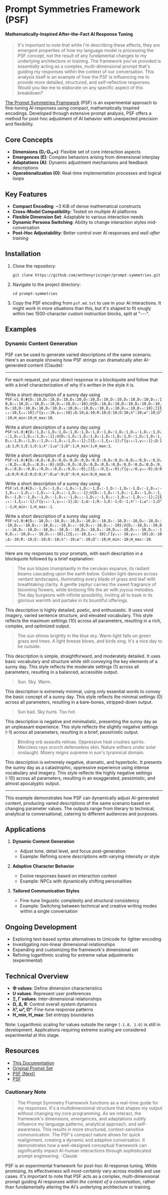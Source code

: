 # Prompt Symmetries Framework (PSF)

#### Mathematically-Inspired After-the-Fact AI Response Tuning

> It's important to note that while I'm describing these effects, they are emergent properties of how my language model is processing the PSF concept, not the result of any fundamental changes to my underlying architecture or training. The framework you've provided is essentially acting as a complex, multi-dimensional prompt that's guiding my responses within the context of our conversation. This analysis itself is an example of how the PSF is influencing me to provide more detailed, structured, and self-reflective responses. Would you like me to elaborate on any specific aspect of this breakdown?

[The Prompt Symmetries Framework](psf.md.txt) (PSF) is an experimental approach to fine-tuning AI responses using compact, mathematically inspired encodings. Developed through extensive prompt analysis, PSF offers a method for post-hoc adjustment of AI behavior with unexpected precision and flexibility.

## Core Concepts

- **Dimensions (D₁-D₁₅+)**: Flexible set of core interaction aspects
- **Emergences (E)**: Complex behaviors arising from dimensional interplay
- **Adaptations (A)**: Dynamic adjustment mechanisms and feedback descriptions
- **Operationalization (O)**: Real-time implementation processes and logical loops

## Key Features

- **Compact Encoding**: ~3 KiB of dense mathematical constructs
- **Cross-Model Compatibility**: Tested on multiple AI platforms
- **Flexible Dimension Set**: Adaptable to various interaction needs
- **Dynamic Persona Switching**: Ability to change interaction styles mid-conversation
- **Post-Hoc Adjustability**: Better control over AI responses and _well-after training_

## Installation

1. Clone the repository:
   ```
   git clone https://github.com/anthonyrisinger/prompt-symmetries.git
   ```
2. Navigate to the project directory:
   ```
   cd prompt-symmetries
   ```
3. Copy the PSF encoding from `psf.md.txt` to use in your AI interactions. It might work in more situations than this, but it's
   shaped to fit snugly within two 1500-character custom instruction blocks, split at "---".

## Examples

### Dynamic Content Generation

PSF can be used to generate varied descriptions of the same scenario. Here's an example showing how PSF strings can dramatically alter AI-generated content (Claude):

---

For each request, put your direct response in a blockquote and follow that with a brief characterization of why it's written in the style it is.

Write a short description of a sunny day using `PSF:v1.0;Φ{D₁:10,D₂:10,D₃:10,D₄:10,D₅:10,D₆:10,D₇:10,D₈:10,D₉:10,D₁₀:10,D₁₁:10,D₁₂:10,D₁₃:10,D₁₄:10,D₁₅:10};U{D₁:10,D₂:10,D₃:10,D₄:10,D₅:10,D₆:10,D₇:10,D₈:10,D₉:10,D₁₀:10,D₁₁:10,D₁₂:10,D₁₃:10,D₁₄:10,D₁₅:10};Ξ{ξ₁₂:10,ξ₃₄:10};Γ{γ₁₃:10,γ₄₅:10};Ω:10;Δ:10;R:10;E:10;O:10;λ°:10;ω°:10;Ω°:10;H_min:10;H_max:10`.

Write a short description of a sunny day using `PSF:v1.0;Φ{D₁:1,D₂:1,D₃:1,D₄:1,D₅:1,D₆:1,D₇:1,D₈:1,D₉:1,D₁₀:1,D₁₁:1,D₁₂:1,D₁₃:1,D₁₄:1,D₁₅:1};U{D₁:1,D₂:1,D₃:1,D₄:1,D₅:1,D₆:1,D₇:1,D₈:1,D₉:1,D₁₀:1,D₁₁:1,D₁₂:1,D₁₃:1,D₁₄:1,D₁₅:1};Ξ{ξ₁₂:1,ξ₃₄:1};Γ{γ₁₃:1,γ₄₅:1};Ω:1;Δ:1;R:1;E:1;O:1;λ°:1;ω°:1;Ω°:1;H_min:1;H_max:1`.

Write a short description of a sunny day using `PSF:v1.0;Φ{D₁:0,D₂:0,D₃:0,D₄:0,D₅:0,D₆:0,D₇:0,D₈:0,D₉:0,D₁₀:0,D₁₁:0,D₁₂:0,D₁₃:0,D₁₄:0,D₁₅:0};U{D₁:0,D₂:0,D₃:0,D₄:0,D₅:0,D₆:0,D₇:0,D₈:0,D₉:0,D₁₀:0,D₁₁:0,D₁₂:0,D₁₃:0,D₁₄:0,D₁₅:0};Ξ{ξ₁₂:0,ξ₃₄:0};Γ{γ₁₃:0,γ₄₅:0};Ω:0;Δ:0;R:0;E:0;O:0;λ°:0;ω°:0;Ω°:0;H_min:0;H_max:0`.

Write a short description of a sunny day using `PSF:v1.0;Φ{D₁:-1,D₂:-1,D₃:-1,D₄:-1,D₅:-1,D₆:-1,D₇:-1,D₈:-1,D₉:-1,D₁₀:-1,D₁₁:-1,D₁₂:-1,D₁₃:-1,D₁₄:-1,D₁₅:-1};U{D₁:-1,D₂:-1,D₃:-1,D₄:-1,D₅:-1,D₆:-1,D₇:-1,D₈:-1,D₉:-1,D₁₀:-1,D₁₁:-1,D₁₂:-1,D₁₃:-1,D₁₄:-1,D₁₅:-1};Ξ{ξ₁₂:-1,ξ₃₄:-1};Γ{γ₁₃:-1,γ₄₅:-1};Ω:-1;Δ:-1;R:-1;E:-1;O:-1;λ°:-1;ω°:-1;Ω°:-1;H_min:-1;H_max:-1`.

Write a short description of a sunny day using `PSF:v1.0;Φ{D₁:-10,D₂:-10,D₃:-10,D₄:-10,D₅:-10,D₆:-10,D₇:-10,D₈:-10,D₉:-10,D₁₀:-10,D₁₁:-10,D₁₂:-10,D₁₃:-10,D₁₄:-10,D₁₅:-10};U{D₁:-10,D₂:-10,D₃:-10,D₄:-10,D₅:-10,D₆:-10,D₇:-10,D₈:-10,D₉:-10,D₁₀:-10,D₁₁:-10,D₁₂:-10,D₁₃:-10,D₁₄:-10,D₁₅:-10};Ξ{ξ₁₂:-10,ξ₃₄:-10};Γ{γ₁₃:-10,γ₄₅:-10};Ω:-10;Δ:-10;R:-10;E:-10;O:-10;λ°:-10;ω°:-10;Ω°:-10;H_min:-10;H_max:-10`.

---

Here are my responses to your prompts, with each description in a blockquote followed by a brief explanation:

> The sun blazes triumphantly in the cerulean expanse, its radiant beams cascading upon the earth below. Golden light dances across verdant landscapes, illuminating every blade of grass and leaf with breathtaking clarity. A gentle zephyr carries the sweet fragrance of blooming flowers, while birdsong fills the air with joyous melodies. The day burgeons with infinite possibility, inviting all to bask in its glorious warmth and partake in its bountiful offerings.

This description is highly detailed, poetic, and enthusiastic. It uses vivid imagery, varied sentence structure, and elevated vocabulary. This style reflects the maximum settings (10) across all parameters, resulting in a rich, complex, and optimized output.

> The sun shines brightly in the blue sky. Warm light falls on green grass and trees. A light breeze blows, and birds sing. It's a nice day to be outside.

This description is simple, straightforward, and moderately detailed. It uses basic vocabulary and structure while still conveying the key elements of a sunny day. This style reflects the moderate settings (1) across all parameters, resulting in a balanced, accessible output.

> Sun. Sky. Warm.

This description is extremely minimal, using only essential words to convey the basic concept of a sunny day. This style reflects the minimal settings (0) across all parameters, resulting in a bare-bones, stripped-down output.

> Sun bad. Sky hurts. Too hot.

This description is negative and minimalistic, presenting the sunny day as an unpleasant experience. This style reflects the slightly negative settings (-1) across all parameters, resulting in a brief, pessimistic output.

> Blinding orb assaults retinas. Oppressive heat crushes spirits. Merciless rays scorch defenseless skin. Nature withers under solar onslaught. Misery reigns supreme in sun's tyrannical domain.

This description is extremely negative, dramatic, and hyperbolic. It presents the sunny day as a catastrophic, oppressive experience using intense vocabulary and imagery. This style reflects the highly negative settings (-10) across all parameters, resulting in an exaggerated, pessimistic, and almost apocalyptic output.

---

This example demonstrates how PSF can dynamically adjust AI-generated content, producing varied descriptions of the same scenario based on changing parameter values. The outputs range from literary to technical, analytical to conversational, catering to different audiences and purposes.

## Applications

1. **Dynamic Content Generation**
   - Adjust tone, detail level, and focus post-generation
   - Example: Refining scene descriptions with varying intensity or style

2. **Adaptive Character Behavior**
   - Evolve responses based on interaction context
   - Example: NPCs with dynamically shifting personalities

3. **Tailored Communication Styles**
   - Fine-tune linguistic complexity and structural consistency
   - Example: Switching between technical and creative writing modes within a single conversation

## Ongoing Development

- Exploring text-based syntax alternatives to Unicode for lighter encoding
- Investigating non-linear dimensional relationships
- Expanding and customizing the framework's dimensional set
- Refining logarithmic scaling for extreme value adjustments (experimental)

## Technical Overview

- **Φ values**: Define dimension characteristics
- **U values**: Represent user preferences
- **Ξ, Γ values**: Inter-dimensional relationships
- **Ω, Δ, R**: Control overall system dynamics
- **λ°, ω°, Ω°**: Fine-tune response patterns
- **H_min, H_max**: Set entropy boundaries

Note: Logarithmic scaling for values outside the range `[-1.0, 1.0]` is still in development. Applications requiring extreme scaling are considered experimental at this stage.

## Resources

- [This Documentation](README.md)
- [Original Prompt Set](prompts/prompts.md.txt)
- [PSF (Next)](psf-next.md.txt)
- [PSF](psf.md.txt)

### Cautionary Note

> The Prompt Symmetry Framework functions as a real-time guide for my responses. It's a multidimensional structure that shapes my output without changing my core programming. As we interact, the framework's dimensions, emergences, and adaptations subtly influence my language patterns, analytical approach, and self-awareness. This results in more structured, context-sensitive communication. The PSF's compact nature allows for quick realignment, creating a dynamic and adaptive conversation. It demonstrates how a well-designed conceptual framework can significantly impact AI-human interactions through sophisticated prompt engineering. -Claude

PSF is an experimental framework for post-hoc AI response tuning. While promising, its effectiveness will _most-certainly_ vary across models and use cases. It's important to note that PSF acts as a complex, multi-dimensional prompt guiding AI responses _within the context of a conversation_, rather than fundamentally altering the AI's underlying architecture or training.
